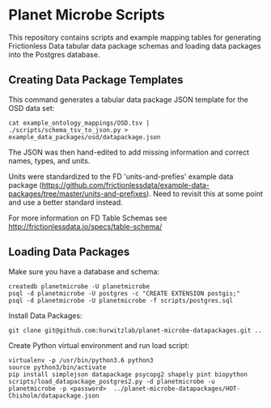 # Planet Microbe Scripts

This repository contains scripts and example mapping tables for generating Frictionless 
Data tabular data package schemas and loading data packages into the Postgres database.

## Creating Data Package Templates

This command generates a tabular data package JSON template for the OSD data set: 
```
cat example_ontology_mappings/OSD.tsv | ./scripts/schema_tsv_to_json.py > example_data_packages/osd/datapackage.json
```

The JSON was then hand-edited to add missing information and correct names, types, and units.

Units were standardized to the FD 'units-and-prefies' example data package (https://github.com/frictionlessdata/example-data-packages/tree/master/units-and-prefixes).  Need to revisit this at some point and use a better standard instead.

For more information on FD Table Schemas see http://frictionlessdata.io/specs/table-schema/ 

## Loading Data Packages

Make sure you have a database and schema:
```
createdb planetmicrobe -U planetmicrobe
psql -d planetmicrobe -U postgres -c "CREATE EXTENSION postgis;"
psql -d planetmicrobe -U planetmicrobe -f scripts/postgres.sql
```

Install Data Packages:
```
git clone git@github.com:hurwitzlab/planet-microbe-datapackages.git ..
```

Create Python virtual environment and run load script:
```
virtualenv -p /usr/bin/python3.6 python3
source python3/bin/activate
pip install simplejson datapackage psycopg2 shapely pint biopython
scripts/load_datapackage_postgres2.py -d planetmicrobe -u planetmicrobe -p <password>  ../planet-microbe-datapackages/HOT-Chisholm/datapackage.json
```
